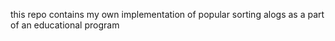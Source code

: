 this repo contains my own implementation of popular sorting alogs
as a part of an educational program
